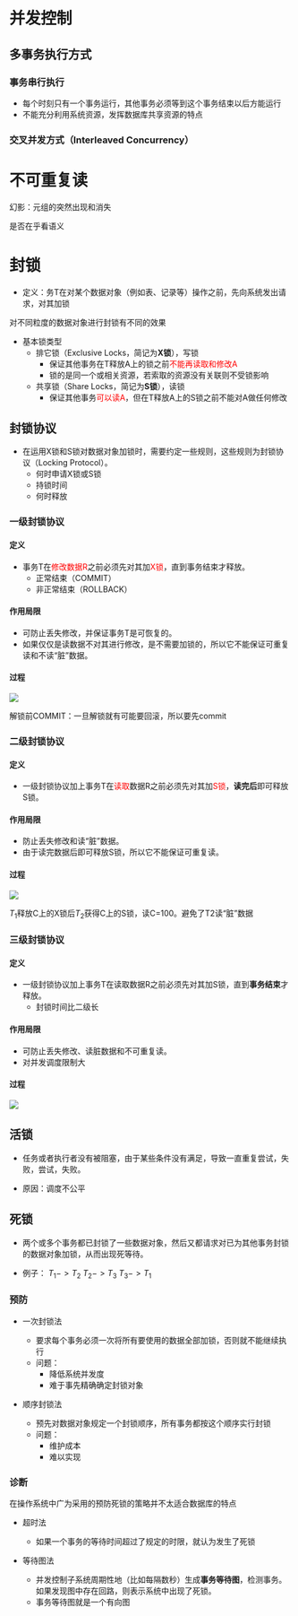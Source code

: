 
# 并发控制

## 多事务执行方式

### 事务串行执行

- 每个时刻只有一个事务运行，其他事务必须等到这个事务结束以后方能运行
- 不能充分利用系统资源，发挥数据库共享资源的特点

### 交叉并发方式（Interleaved  Concurrency）


# 不可重复读

幻影：元组的突然出现和消失

是否在乎看语义


# 封锁

- 定义：务T在对某个数据对象（例如表、记录等）操作之前，先向系统发出请求，对其加锁

对不同粒度的数据对象进行封锁有不同的效果

- 基本锁类型
	- 排它锁（Exclusive Locks，简记为**X锁**），写锁
		- 保证其他事务在T释放A上的锁之前<font color="#ff0000">不能再读取和修改A </font>
		- 锁的是同一个或相关资源，若索取的资源没有关联则不受锁影响
	- 共享锁（Share Locks，简记为**S锁**），读锁
		- 保证其他事务<font color="#ff0000">可以读A</font>，但在T释放A上的S锁之前不能对A做任何修改 

## 封锁协议

- 在运用X锁和S锁对数据对象加锁时，需要约定一些规则，这些规则为封锁协议（Locking Protocol）。 
	- 何时申请X锁或S锁
	- 持锁时间
	- 何时释放

### 一级封锁协议

#### 定义

- 事务T在<font color="#ff0000">修改数据R</font>之前必须先对其加<font color="#ff0000">X锁</font>，直到事务结束才释放。
	- 正常结束（COMMIT）
	- 非正常结束（ROLLBACK）

#### 作用局限

- 可防止丢失修改，并保证事务T是可恢复的。
- 如果仅仅是读数据不对其进行修改，是不需要加锁的，所以它不能保证可重复读和不读“脏”数据。

#### 过程

![](https://chillcharlie-img.oss-cn-hangzhou.aliyuncs.com/imgae/2023/05/11/67fa5a1cd7635bd752f281dc408150ba_202305111734244.png)

解锁前COMMIT：一旦解锁就有可能要回滚，所以要先commit

### 二级封锁协议

#### 定义

- 一级封锁协议加上事务T在<font color="#ff0000">读取</font>数据R之前必须先对其加<font color="#ff0000">S锁</font>，**读完后**即可释放S锁。

#### 作用局限

- 防止丢失修改和读“脏”数据。
- 由于读完数据后即可释放S锁，所以它不能保证可重复读。

#### 过程

![](https://chillcharlie-img.oss-cn-hangzhou.aliyuncs.com/imgae/2023/05/11/2de37d3614f07764daee9a1bac8fd6d5_202305111738096.png)


$T_1$释放C上的X锁后$T_2$获得C上的S锁，读C=100。避免了T2读“脏”数据

### 三级封锁协议

#### 定义

- 一级封锁协议加上事务T在读取数据R之前必须先对其加S锁，直到**事务结束**才释放。
	- 封锁时间比二级长

#### 作用局限

- 可防止丢失修改、读脏数据和不可重复读。
- 对并发调度限制大

#### 过程

![](https://chillcharlie-img.oss-cn-hangzhou.aliyuncs.com/imgae/2023/05/11/a4d6fd53d6bebc800e84b1a3d85c5583_202305111748310.png)

## 活锁

- 任务或者执行者没有被阻塞，由于某些条件没有满足，导致一直重复尝试，失败，尝试，失败。

- 原因：调度不公平


## 死锁

- 两个或多个事务都已封锁了一些数据对象，然后又都请求对已为其他事务封锁的数据对象加锁，从而出现死等待。

- 例子：
$T_1 -> T_2$
$T_2 -> T_3$
$T_3 -> T_1$

### 预防

- 一次封锁法
	- 要求每个事务必须一次将所有要使用的数据全部加锁，否则就不能继续执行
	- 问题：
		- 降低系统并发度
		- 难于事先精确确定封锁对象

- 顺序封锁法
	- 预先对数据对象规定一个封锁顺序，所有事务都按这个顺序实行封锁
	- 问题：
		- 维护成本
		- 难以实现

### 诊断

在操作系统中广为采用的预防死锁的策略并不太适合数据库的特点

- 超时法
	- 如果一个事务的等待时间超过了规定的时限，就认为发生了死锁

- 等待图法
	- 并发控制子系统周期性地（比如每隔数秒）生成**事务等待图**，检测事务。如果发现图中存在回路，则表示系统中出现了死锁。
	- 事务等待图就是一个有向图